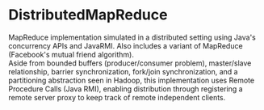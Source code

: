 # DistributedMapReduce
MapReduce implementation simulated in a distributed setting using Java's concurrency APIs and JavaRMI. Also includes a variant of MapReduce (Facebook's mutual friend algorithm).<br/>
Aside from bounded buffers (producer/consumer problem), master/slave relationship, barrier synchronization, fork/join synchronization, and a partitioning abstraction seen in Hadoop,
this implementation uses Remote Procedure Calls (Java RMI), enabling distribution through registering a remote server proxy to keep track of remote independent clients.
